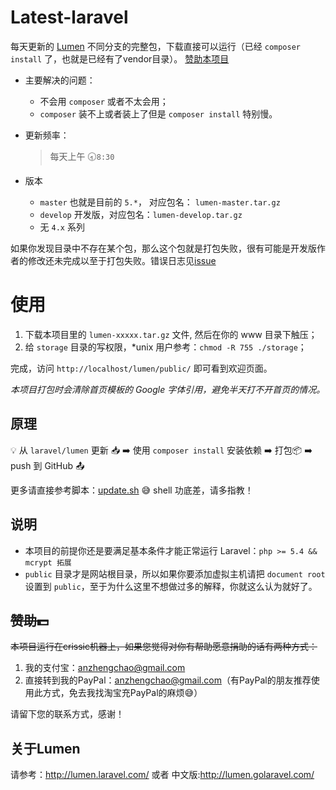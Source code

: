 Latest-laravel
==============

每天更新的 [Lumen](https://github.com/laravel/lumen) 不同分支的完整包，下载直接可以运行（已经 `composer install` 了，也就是已经有了vendor目录）。 [赞助本项目](#%E8%B5%9E%E5%8A%A9dollar)

- 主要解决的问题：

    - 不会用 `composer` 或者不太会用；
    - `composer` 装不上或者装上了但是 `composer install` 特别慢。

- 更新频率：
    > 每天上午 :clock830:`8:30`

- 版本
    - `master` 也就是目前的 `5.*`， 对应包名： `lumen-master.tar.gz`
    - `develop` 开发版，对应包名：`lumen-develop.tar.gz`
    - 无 `4.x` 系列

 如果你发现目录中不存在某个包，那么这个包就是打包失败，很有可能是开发版作者的修改还未完成以至于打包失败。错误日志见[issue](https://github.com/overtrue/latest-lumen/issues)

# 使用
1. 下载本项目里的 `lumen-xxxxx.tar.gz` 文件, 然后在你的 www 目录下触压；
2. 给 `storage` 目录的写权限，*unix 用户参考：`chmod -R 755 ./storage`；

完成，访问 `http://localhost/lumen/public/` 即可看到欢迎页面。

_本项目打包时会清除首页模板的 Google 字体引用，避免半天打不开首页的情况。_

## 原理

:bulb: 从 `laravel/lumen` 更新 :inbox_tray: :arrow_right:  使用 `composer install` 安装依赖 :arrow_right: 打包:package: :arrow_right:  push 到 GitHub :outbox_tray:

更多请直接参考脚本：[update.sh](https://github.com/overtrue/latest-lumen/blob/master/scripts/update.sh) :sweat_smile: shell 功底差，请多指教！

## 说明
- 本项目的前提你还是要满足基本条件才能正常运行 Laravel：`php >= 5.4 && mcrypt 拓展`
- `public` 目录才是网站根目录，所以如果你要添加虚拟主机请把 `document root` 设置到 `public`，至于为什么这里不想做过多的解释，你就这么认为就好了。

## <del>赞助:dollar:</del>
<del>本项目运行在crissic机器上，如果您觉得对你有帮助愿意捐助的话有两种方式：

1. 我的支付宝：anzhengchao@gmail.com
2. 直接转到我的PayPal：anzhengchao@gmail.com（有PayPal的朋友推荐使用此方式，免去我找淘宝充PayPal的麻烦:sweat_smile:）

请留下您的联系方式，感谢！</del>



## 关于Lumen
请参考：http://lumen.laravel.com/ 或者 中文版:http://lumen.golaravel.com/

